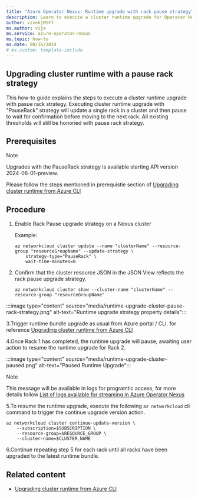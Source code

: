 ```yaml
---
title: "Azure Operator Nexus: Runtime upgrade with rack pause strategy"
description: Learn to execute a cluster runtime upgrade for Operator Nexus with a pause rack strategy
author: vivekjMSFT
ms.author: vija
ms.service: azure-operator-nexus
ms.topic: how-to
ms.date: 08/16/2024
# ms.custom: template-include
---
```

## Upgrading cluster runtime with a pause rack strategy

This how-to guide explains the steps to execute a cluster runtime upgrade with pasue rack strategy. Executing cluster runtime upgrade with "PauseRack" strategy will update a single rack in a cluster and then pause to wait for confirmation before moving to the next rack. All existing thresholds will still be honoried with pause rack strategy.

## Prerequisites

> [!NOTE]
> Upgrades with the PauseRack strategy is available starting  API version 2024-06-01-preview.

Please follow the steps mentioned in prerequistie section of [Upgrading cluster runtime from Azure CLI](./howto-cluster-runtime-upgrade.md)

## Procedure

1. Enable Rack Pause upgrade strategy on a Nexus cluster

    Example:

    ```azurecli
    az networkcloud cluster update --name "clusterName" --resource-group "resourceGroupName" --update-strategy \
        strategy-type="PauseRack" \
        wait-time-minutes=0
    ```

2. Confirm that the cluster resource JSON in the JSON View reflects the rack pause upgrade strategy.

    ```azurecli
    az networkcloud cluster show --cluster-name "clusterName" --resource-group "resourceGroupName"
    ```

:::image type="content" source="media/runtime-upgrade-cluster-pause-rack-strategy.png" alt-text="Runtime upgrade strategy property details":::

3.Trigger runtime bundle upgrade as usual from Azure portal / CLI. for reference [Upgrading cluster runtime from Azure CLI](./howto-cluster-runtime-upgrade.md)

4.Once Rack 1 has completed, the runtime upgrade will pause, awaiting user action to resume the runtime upgrade for Rack 2.

:::image type="content" source="media/runtime-upgrade-cluster-paused.png" alt-text="Paused Runtime Upgrade":::

> [!NOTE]
> This message will be available in logs for programtic access, for more details follow [List of logs available for streaming in Azure Operator Nexus](list-logs-available.md)

5.To resume the runtime upgrade, execute the following `az networkcloud` cli command to trigger the continue upgrade version action.

```shell
az networkcloud cluster continue-update-version \
    --subscription=$SUBSCRIPTION \
    --resource-group=$RESOURCE_GROUP \
    --cluster-name=$CLUSTER_NAME
```

6.Continue repeating step 5 for each rack until all racks have been upgraded to the latest runtime bundle.

## Related content

- [Upgrading cluster runtime from Azure CLI](./howto-cluster-runtime-upgrade.md)
